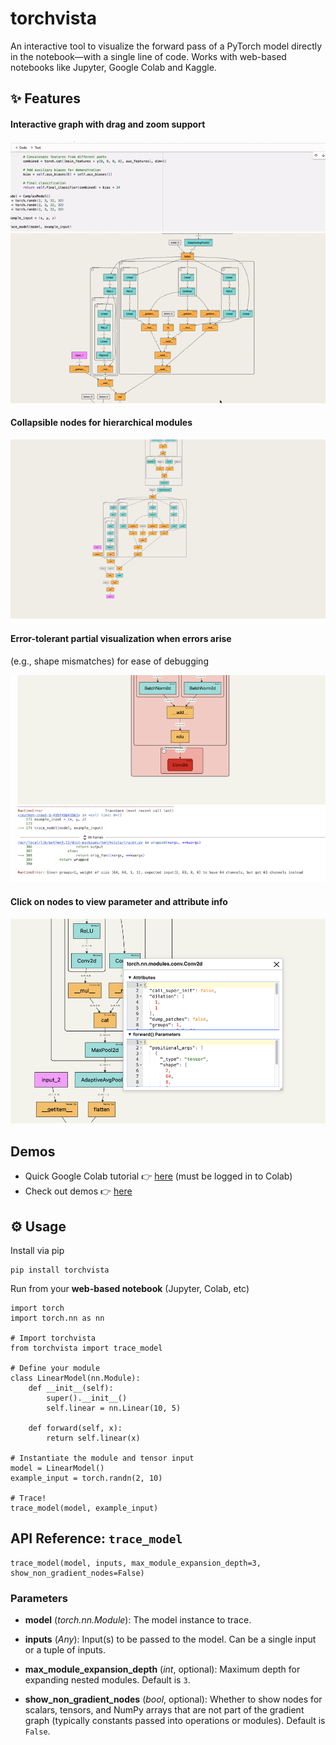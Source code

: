 # torchvista

An interactive tool to visualize the forward pass of a PyTorch model directly in the notebook—with a single line of code. Works with web-based notebooks like Jupyter, Google Colab and Kaggle.

## ✨ Features

#### Interactive graph with drag and zoom support

![](docs/assets/interactive-graph.gif)

#### Collapsible nodes for hierarchical modules 

![](docs/assets/collapsible-graph.gif)

#### Error-tolerant partial visualization when errors arise
(e.g., shape mismatches) for ease of debugging

![](docs/assets/error-graph.png)

#### Click on nodes to view parameter and attribute info

![](docs/assets/info-popup.png)


## Demos

- Quick Google Colab tutorial 👉 [here](https://colab.research.google.com/drive/1wrWKhpvGiqHhE0Lb1HnFGeOcS4uBqGXw?usp=sharing#scrollTo=tUKHO2YFKi55) (must be logged in to Colab)
- Check out demos 👉 [here](https://sachinhosmani.github.io/torchvista/)

## ⚙️ Usage

Install via pip
```
pip install torchvista
```

Run from your **web-based notebook** (Jupyter, Colab, etc)

```
import torch
import torch.nn as nn

# Import torchvista
from torchvista import trace_model

# Define your module
class LinearModel(nn.Module):
    def __init__(self):
        super().__init__()
        self.linear = nn.Linear(10, 5)

    def forward(self, x):
        return self.linear(x)

# Instantiate the module and tensor input
model = LinearModel()
example_input = torch.randn(2, 10)

# Trace!
trace_model(model, example_input)
```
## API Reference: `trace_model`

    trace_model(model, inputs, max_module_expansion_depth=3, show_non_gradient_nodes=False)

### Parameters

- **model** (*torch.nn.Module*):
  The model instance to trace.

- **inputs** (*Any*):
  Input(s) to be passed to the model. Can be a single input or a tuple of inputs.

- **max_module_expansion_depth** (*int*, optional):
  Maximum depth for expanding nested modules. Default is `3`.

- **show_non_gradient_nodes** (*bool*, optional):
  Whether to show nodes for scalars, tensors, and NumPy arrays that are not part of the gradient graph (typically constants passed into operations or modules). Default is `False`.

